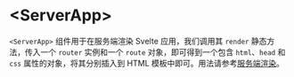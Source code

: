 # \<ServerApp>

`<ServerApp>` 组件用于在服务端渲染 Svelte 应用，我们调用其 `render` 静态方法，传入一个 `router` 实例和一个 `route` 对象，即可得到一个包含 `html`、`head` 和 `css` 属性的对象，将其分别插入到 HTML 模板中即可。用法请参考[服务端渲染](ssr)。